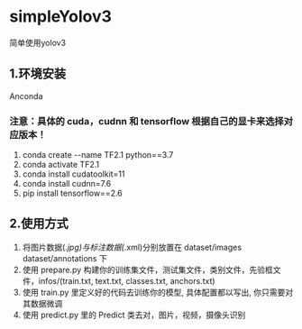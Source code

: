 # simpleYolov3
简单使用yolov3

## 1.环境安装
Anconda 
  ### 注意：具体的 cuda，cudnn 和 tensorflow  根据自己的显卡来选择对应版本！
  1. conda create --name TF2.1 python==3.7
  2. conda activate TF2.1
  3. conda install cudatoolkit=11
  4. conda install cudnn=7.6
  5. pip install tensorflow==2.6
  
 ## 2.使用方式
 1. 将图片数据(*.jpg)与标注数据(*.xml)分别放置在 dataset/images dataset/annotations 下
 2. 使用 prepare.py 构建你的训练集文件，测试集文件，类别文件，先验框文件，infos/(train.txt, text.txt, classes.txt, anchors.txt)
 3. 使用 train.py 里定义好的代码去训练你的模型, 具体配置都以写出, 你只需要对其数据微调
 4. 使用 predict.py 里的 Predict 类去对，图片，视频，摄像头识别
